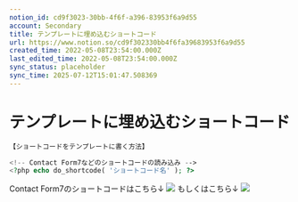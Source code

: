 ```yaml
---
notion_id: cd9f3023-30bb-4f6f-a396-83953f6a9d55
account: Secondary
title: テンプレートに埋め込むショートコード
url: https://www.notion.so/cd9f302330bb4f6fa39683953f6a9d55
created_time: 2022-05-08T23:54:00.000Z
last_edited_time: 2022-05-08T23:54:00.000Z
sync_status: placeholder
sync_time: 2025-07-12T15:01:47.508369
---
```

# テンプレートに埋め込むショートコード

```php
【ショートコードをテンプレートに書く方法】

<!-- Contact Form7などのショートコードの読み込み -->
<?php echo do_shortcode( 'ショートコード名' ); ?>
```
Contact Form7のショートコードはこちら↓
![](https://prod-files-secure.s3.us-west-2.amazonaws.com/d58fe38c-a9d4-4466-aed9-85604b7b2c6d/32feb25b-aa03-45aa-8a0f-cee965cbcbfd/short-code01.jpg?X-Amz-Algorithm=AWS4-HMAC-SHA256&X-Amz-Content-Sha256=UNSIGNED-PAYLOAD&X-Amz-Credential=ASIAZI2LB4667N25FRA5%2F20250719%2Fus-west-2%2Fs3%2Faws4_request&X-Amz-Date=20250719T063704Z&X-Amz-Expires=3600&X-Amz-Security-Token=IQoJb3JpZ2luX2VjEIX%2F%2F%2F%2F%2F%2F%2F%2F%2F%2FwEaCXVzLXdlc3QtMiJIMEYCIQCP%2BxidrW%2FVvdP0qMF2gxxsSnasZgInh%2BT0asymhqicqwIhAM0H%2FgWqGXb2baPLjDvxgHx128JeQJnF9M2OWv9BKmA4KogECJ7%2F%2F%2F%2F%2F%2F%2F%2F%2F%2FwEQABoMNjM3NDIzMTgzODA1IgzlBwtcEXHZvcXQ8twq3AMilj6PLTFgGIvYwvOeUk0%2FnWWhMhIxCDRJ7WExXircM0guvKI4Zw05qMyKI62M2wXLyogrgKi8v71rGzNux%2BrcTd3PCEJcyjOzFafqqdT7avalJLOpY8Ky5ac7IMNLw%2FsGOKDkk%2FBdCCJMAuREzKfgZd8gQGk8%2FKJZcQHQVtP3V2LjGLePCYXk%2BIt4a2vbCX42uggF31thKhNR%2BeNoJot%2F5ktA%2FwefcsUMW%2FPXZDNqAi46S6aA8NbRz5sQbvC8oRDCwRGdMf4MHCfETyke8xlD7pvnq%2BkwMINHJvH30K%2BieXKh8rUOIsBb%2Bf12Cf0Cw6rETqOi9SFhrp65VxVw4Fw3gyJH1UU5k4lD7T7DY2pvWBiddqrBt3xdlgWnBC6brN96lNzLA4h8xeg9cXGQz7GT1z1fvxDOxw09xxMx%2Ba8H8wDPHUL71zHZnyv215ufvDuvy4weeqO07lFfsCpiQuSMvIEVtfsSeRrDNDTTNyadNOuwh7fciHUiEG6aKSBguHRh7dz%2FDZD3QBM6IdvwKgnOF%2F2j%2F61hJrGAb6GZijFlHpeFeGPWoI7Ttm9P7hi05SiJ89Fe9FKKckjahfOZepJUgUABJzAumPIDRPRUtqbSd%2FK4dfPH5JPlgDmj4DCHxezDBjqkAZPlvUVyMarRThVl1f4S%2B75wiIGbPNODgBtxePdcKKLdXuQNcn1DYv%2F2VE%2BsPprcSBfgq5mc3t%2Bb0jJiQdGgVrdx0EvgbBm3T1IpOfVXT2blizV4VG9yuBBU%2ByY0HIu88mA5lCGLYu3KgSPnk4W7CU9i4uBvES2g7AspoMFy8OB%2BWR2nDOMz8m9%2B2pjLamJKX0NElNWSy3xGtyU3QyXWqwZNevhl&X-Amz-Signature=0ba7a7ade2f383b9fa683593939285fd95a91b34883ae1177089bb2b8c6e623c&X-Amz-SignedHeaders=host&x-amz-checksum-mode=ENABLED&x-id=GetObject)
もしくはこちら↓
![](https://prod-files-secure.s3.us-west-2.amazonaws.com/d58fe38c-a9d4-4466-aed9-85604b7b2c6d/b8381c3b-6a5e-4df5-82c9-d398f2c634ec/short-code02.jpg?X-Amz-Algorithm=AWS4-HMAC-SHA256&X-Amz-Content-Sha256=UNSIGNED-PAYLOAD&X-Amz-Credential=ASIAZI2LB4667N25FRA5%2F20250719%2Fus-west-2%2Fs3%2Faws4_request&X-Amz-Date=20250719T063704Z&X-Amz-Expires=3600&X-Amz-Security-Token=IQoJb3JpZ2luX2VjEIX%2F%2F%2F%2F%2F%2F%2F%2F%2F%2FwEaCXVzLXdlc3QtMiJIMEYCIQCP%2BxidrW%2FVvdP0qMF2gxxsSnasZgInh%2BT0asymhqicqwIhAM0H%2FgWqGXb2baPLjDvxgHx128JeQJnF9M2OWv9BKmA4KogECJ7%2F%2F%2F%2F%2F%2F%2F%2F%2F%2FwEQABoMNjM3NDIzMTgzODA1IgzlBwtcEXHZvcXQ8twq3AMilj6PLTFgGIvYwvOeUk0%2FnWWhMhIxCDRJ7WExXircM0guvKI4Zw05qMyKI62M2wXLyogrgKi8v71rGzNux%2BrcTd3PCEJcyjOzFafqqdT7avalJLOpY8Ky5ac7IMNLw%2FsGOKDkk%2FBdCCJMAuREzKfgZd8gQGk8%2FKJZcQHQVtP3V2LjGLePCYXk%2BIt4a2vbCX42uggF31thKhNR%2BeNoJot%2F5ktA%2FwefcsUMW%2FPXZDNqAi46S6aA8NbRz5sQbvC8oRDCwRGdMf4MHCfETyke8xlD7pvnq%2BkwMINHJvH30K%2BieXKh8rUOIsBb%2Bf12Cf0Cw6rETqOi9SFhrp65VxVw4Fw3gyJH1UU5k4lD7T7DY2pvWBiddqrBt3xdlgWnBC6brN96lNzLA4h8xeg9cXGQz7GT1z1fvxDOxw09xxMx%2Ba8H8wDPHUL71zHZnyv215ufvDuvy4weeqO07lFfsCpiQuSMvIEVtfsSeRrDNDTTNyadNOuwh7fciHUiEG6aKSBguHRh7dz%2FDZD3QBM6IdvwKgnOF%2F2j%2F61hJrGAb6GZijFlHpeFeGPWoI7Ttm9P7hi05SiJ89Fe9FKKckjahfOZepJUgUABJzAumPIDRPRUtqbSd%2FK4dfPH5JPlgDmj4DCHxezDBjqkAZPlvUVyMarRThVl1f4S%2B75wiIGbPNODgBtxePdcKKLdXuQNcn1DYv%2F2VE%2BsPprcSBfgq5mc3t%2Bb0jJiQdGgVrdx0EvgbBm3T1IpOfVXT2blizV4VG9yuBBU%2ByY0HIu88mA5lCGLYu3KgSPnk4W7CU9i4uBvES2g7AspoMFy8OB%2BWR2nDOMz8m9%2B2pjLamJKX0NElNWSy3xGtyU3QyXWqwZNevhl&X-Amz-Signature=e1d6ca5ba290d9525d11ec9397055a09767bc2bd34600c93159c28e13ee2e4ed&X-Amz-SignedHeaders=host&x-amz-checksum-mode=ENABLED&x-id=GetObject)